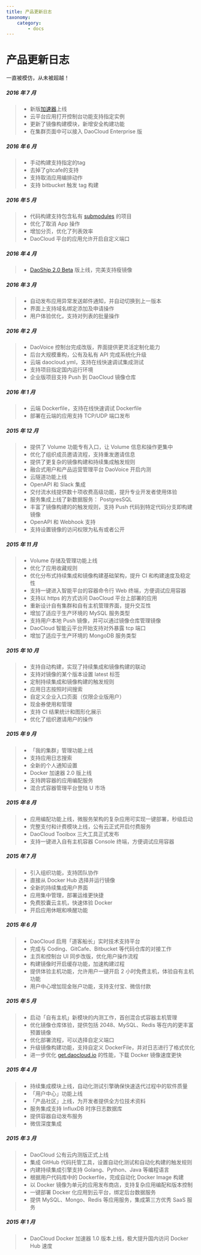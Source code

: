 ```yaml
---
title: 产品更新日志
taxonomy:
    category:
        - docs
---
```


# 产品更新日志

一直被模仿，从未被超越！

##### 2016 年 7 月

>+ 新版[加速器](https://www.daocloud.io/mirror)上线
>+ 云平台应用打开控制台功能支持指定实例
>+ 更新了镜像构建模块，新增安全构建功能
>+ 在集群页面中可以接入 DaoCloud Enterprise 版

##### 2016 年 6 月

>+ 手动构建支持指定的tag
>+ 去掉了gitcafe的支持
>+ 支持取消应用编排动作
>+ 支持 bitbucket 触发 tag 构建

##### 2016 年 5 月

>+ 代码构建支持包含私有 [submodules](http://docs-static.daocloud.io/ci-image-build/submodule-support) 的项目
>+ 优化了取消 App 操作
>+ 增加分页，优化了列表效率
>+ DaoCloud 平台的应用允许开启自定义端口

##### 2016 年 4 月

>+ [DaoShip 2.0 Beta](http://docs.daocloud.io/ci-image-build/daocloud-yml-2-0-preview) 版上线，完美支持瘦镜像


##### 2016 年 3 月

>+ 自动发布应用异常发送邮件通知，并自动切换到上一版本
>+ 界面上支持域名绑定添加及申请操作
>+ 用户体验优化，支持对列表的批量操作

##### 2016 年 2 月

>+ DaoVoice 控制台完成改版，界面提供更灵活定制化能力
>+ 后台大规模重构，公有及私有 API 完成系统化升级
>+ 云端 daocloud.yml，支持在线快速调试集成测试
>+ 支持项目指定国内运行环境
>+ 企业版项目支持 Push 到 DaoCloud 镜像仓库

##### 2016 年 1 月

>+ 云端 Dockerfile，支持在线快速调试 Dockerfile
>+ 部署在云端的应用支持 TCP/UDP 端口发布

##### 2015 年 12 月

>+ 提供了 Volume 功能专有入口，让 Volume 信息和操作更集中
>+ 优化了组织成员邀请流程，支持重发邀请信息
>+ 提供了更复杂的镜像构建和持续集成触发规则
>+ 融合式用户和产品运营管理平台 DaoVoice 开启内测
>+ 云隧道功能上线
>+ OpenAPI 和 Slack 集成
>+ 交付流水线提供数十项收费高级功能，提升专业开发者使用体验
>+ 服务集成上线了新数据服务： PostgresSQL
>+ 丰富了镜像构建的的触发规则，支持 Push 代码到特定代码分支即构建镜像
>+ OpenAPI 和 Webhook 支持
>+ 支持设置镜像的访问权限为私有或者公开


##### 2015 年 11 月

>+ Volume 存储及管理功能上线
>+ 优化了应用收藏规则
>+ 优化分布式持续集成和镜像构建基础架构，提升 CI 和构建速度及稳定性
>+ 支持一键进入智能平台的容器命令行 Web 终端，方便调试应用容器
>+ 支持以 https 的方式访问 DaoCloud 平台上部署的应用
>+ 重新设计自有集群和自有主机管理界面，提升交互性
>+ 增加了适应于生产环境的 MySQL 服务类型
>+ 支持用户本地 Push 镜像，并可以通过镜像仓库管理镜像
>+ DaoCloud 智能云平台开始支持对外暴露 tcp 端口
>+ 增加了适应于生产环境的 MongoDB 服务类型

##### 2015 年 10 月

>+ 支持自动构建，实现了持续集成和镜像构建的联动
>+ 支持对镜像的某个版本设置 latest 标签
>+ 定制持续集成和镜像构建的触发规则
>+ 应用日志按照时间搜索
>+ 自定义企业入口页面（仅限企业版用户）
>+ 现金券使用和管理
>+ 支持 CI 结果统计和图形化展示
>+ 优化了组织邀请用户的操作

##### 2015 年 9 月

>+ 「我的集群」管理功能上线
>+ 支持应用日志搜索
>+ 全新的个人通知设置
>+ Docker 加速器 2.0 版上线
>+ 支持跨容器的应用编配服务
>+ 混合式容器管理平台登陆 U 市场

##### 2015 年 8 月

>+ 应用编配功能上线，微服务架构的复杂应用可实现一键部署，秒级启动
>+ 完整支付和计费模块上线，公有云正式开启付费服务
>+ DaoCloud Toolbox 三大工具正式发布
>+ 支持一键进入自有主机容器 Console 终端，方便调试应用容器

##### 2015 年 7 月

>+ 引入组织功能，支持团队协作
>+ 直接从 Docker Hub 选择并运行镜像
>+ 全新的持续集成用户界面
>+ 应用集中管理，部署运维更快捷
>+ 免费胶囊云主机，快速体验 Docker
>+ 开启应用休眠和唤醒功能

##### 2015 年 6 月

>+ DaoCloud 启用「道客船长」实时技术支持平台
>+ 完成与 Coding、GitCafe、Bitbucket 等代码仓库的对接工作
>+ 主页和控制台 UI 同步改版，优化用户操作流程
>+ 构建镜像时开启缓存功能，加速构建过程
>+ 提供体验主机功能，允许用户一键开启 2 小时免费主机，体验自有主机功能
>+ 用户中心增加现金账户功能，支持支付宝、微信付款

##### 2015 年 5 月

>+ 启动「自有主机」新模块的内测工作，首创混合式容器主机管理
>+ 优化镜像仓库体验，提供包括 2048、MySQL、Redis 等在内的更丰富预置镜像
>+ 优化部署流程，可以选择自定义端口
>+ 升级镜像构建功能，支持自定义 DockerFile，并对日志进行了格式优化
>+ 进一步优化 [get.daocloud.io](http://get.daocloud.io) 的性能，下载 Docker 镜像速度更快

##### 2015 年 4 月

>+ 持续集成模块上线，自动化测试引擎确保快速迭代过程中的软件质量
>+ 「用户中心」功能上线
>+ 「产品社区」上线，为开发者提供全方位技术资料
>+ 服务集成支持 InfluxDB 时序日志数据库
>+ 提供容器自动发布服务
>+ 微信深度集成

##### 2015 年 3 月

>+ DaoCloud 公有云内测版正式上线
>+ 集成 GitHub 代码托管工具，设置自动化测试和自动化构建的触发规则 
>+ 内建持续集成引擎支持 Golang、Python、Java 等编程语言
>+ 根据用户代码库中的 Dockerfile，完成自动化 Docker Image 构建 
>+ 以 Docker 镜像为单元的应用发布商店，支持复杂应用编配和版本控制 
>+ 一键部署 Docker 化应用到云平台，绑定后台数据服务 
>+ 提供 MySQL、Mongo、Redis 等应用服务，集成第三方优秀 SaaS 服务

##### 2015 年 1 月

>+ DaoCloud Docker 加速器 1.0 版本上线，极大提升国内访问 Docker Hub 速度